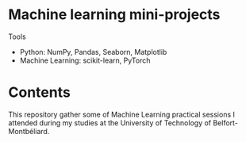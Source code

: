 # Machine learning mini-projects

Tools
* Python: NumPy, Pandas, Seaborn, Matplotlib
* Machine Learning: scikit-learn, PyTorch

# Contents
This repository gather some of Machine Learning practical sessions I attended during my studies 
at the University of Technology of Belfort-Montbéliard.
